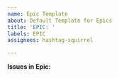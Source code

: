 ```yaml
---
name: Epic Template
about: Default Template for Epics
title: 'EPIC: '
labels: EPIC
assignees: hashtag-squirrel

---
```


**Issues in Epic:**
